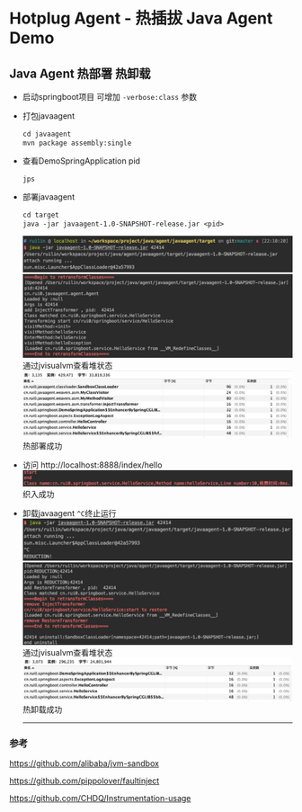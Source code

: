# Hotplug Agent - 热插拔 Java Agent Demo

## Java Agent 热部署 热卸载

* 启动springboot项目 可增加 `-verbose:class` 参数

* 打包javaagent
  ```
  cd javaagent
  mvn package assembly:single
  ```

* 查看DemoSpringApplication pid
  ```
  jps
  ```

* 部署javaagent
  ```
  cd target
  java -jar javaagent-1.0-SNAPSHOT-release.jar <pid>
  ```
  ![](./images/start.jpg)
  ![](./images/add.jpg)
  通过jvisualvm查看堆状态
  ![](./images/load.jpg)
  热部署成功
  
* 访问 http://localhost:8888/index/hello
  ![](./images/weaver.jpg)
  织入成功
  
* 卸载javaagent
  `^C`终止运行
  ![](./images/stop.jpg)
  ![](./images/remove.jpg)
  通过jvisualvm查看堆状态
  ![](./images/unload.jpg)
  热卸载成功
  
  ---
### 参考
https://github.com/alibaba/jvm-sandbox

https://github.com/pippolover/faultinject

https://github.com/CHDQ/Instrumentation-usage

